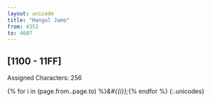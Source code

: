 ```yaml
---
layout: unicode
title: "Hangul Jamo"
from: 4352
to: 4607
---
```


## 	[1100 - 11FF]

Assigned Characters: 256

{% for i in (page.from..page.to) %}<i>&#{{i}};</i>{% endfor %}
{:.unicodes}
